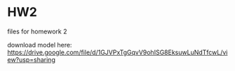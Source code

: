 # HW2

files for homework 2

download model here: https://drive.google.com/file/d/1GJVPxTgGqvV9ohISG8EksuwLuNdTfcwL/view?usp=sharing
